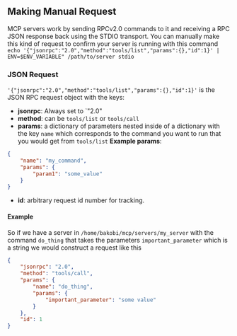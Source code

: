 ## Making Manual Request
MCP servers work by sending RPCv2.0 commands to it and receiving a RPC JSON response back using the STDIO transport. You can manually make this kind of request to confirm your server is running with this command
`echo '{"jsonrpc":"2.0","method":"tools/list","params":{},"id":1}' | ENV=$ENV_VARIABLE" /path/to/server stdio`
### JSON Request

`'{"jsonrpc":"2.0","method":"tools/list","params":{},"id":1}'` is the JSON RPC request object with the keys:
- **jsonrpc**: Always set to `"2.0"
- **method**: can be `tools/list` or `tools/call`
- **params**: a dictionary of parameters nested inside of a dictionary with the key `name`  which corresponds to the command you want to run that you would get from `tools/list`
**Example params**:
```json
{
	"name": "my_command",
	"params": {
		"param1": "some_value"
	}
}
```
- **id**: arbitrary request id number for tracking. 

#### Example
So if we have a server in `/home/bakobi/mcp/servers/my_server` with the command `do_thing` that takes the parameters `important_parameter` which is a string we would construct a request like this
```json
{
	"jsonrpc": "2.0",
	"method": "tools/call",
	"params": {
		"name": "do_thing",
		"params": {
		    "important_parameter": "some value"
		}
	},
	"id": 1
}
```